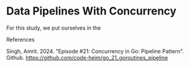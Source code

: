 # Data Pipelines With Concurrency

For this study, we put ourselves in the


References

Singh, Amrit. 2024. "Episode #21: Concurrency in Go: Pipeline Pattern". Github. https://github.com/code-heim/go_21_goroutines_pipeline
